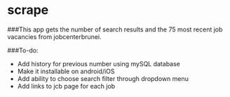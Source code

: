 # scrape
###This app gets the number of search results and the 75 most recent job vacancies from jobcenterbrunei. 

###To-do:
- Add history for previous number using mySQL database
- Make it installable on android/iOS
- Add ability to choose search filter through dropdown menu
- Add links to jcb page for each job 

